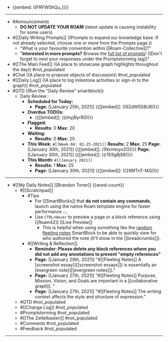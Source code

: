 - {{embed: ((FRFW0hQu_))}}
- ---
- #Announcements
    - **DO NOT UPDATE YOUR ROAM** (latest update is causing instability for some users)
- #[[Daily Writing Prompts]] ((Prompts to expand our knowledge base. If not already selected, choose one or more from the Prompts page.))
    - "What is your favourite convention within [[Roam-Collective]]?"
    - "__Interested in more prompts?__ Browse the [full list of prompts]([[Prompts]])! ((Don't forget to nest your responses under the Promptstorming tag))"
- #[[The Main Feed]] ((A place to showcase graph highlights throughout the day)) #not_populated 
- #Chat ((A place to propose objects of discussion)) #not_populated
- #[[Daily Log]] ((A place to log milestone activities or sign-in to the graph)) #not_populated
- #GTD ((Run the "Daily Review" smartblock))  
    - Daily Review::
        - **Scheduled for Today:**
            - **Page:** [[January 25th, 2021]]
{{[[embed]]: ((9ZdW5S8U6))}}
        - **Overdue TODOs:**
            - {{[[embed]]: ((ohyjByrR0))}}
        - **Flagged:**
            - **Results:** 0 **Max:** 20
        - **Waiting:**
            - **Results:** 0 **Max:** 20
        - **This Week:** `#[[Week-04: 01-25-2021]]`
            **Results:** 2 **Max:** 25
            **Page:** [[January 30th, 2021]]
{{[[embed]]: ((Nxmtoyo2O))}}
            **Page:** [[January 30th, 2021]]
{{[[embed]]: ((r1E6gBj56))}}
        - **This Month:** `#[[January 2021]]`
            - **Results:** 1 **Max:** 25
            - **Page:** [[January 30th, 2021]]
{{[[embed]]: ((29MTnT-MQ))}}
- ---
- #[[My Daily Notes]] [[Brandon Toner]] {{word-count}}
    - #[[Scratchpad]] 
        - #Tips 
            - For [[SmartBlocks]] that **do not contain any commands**, launch using the native Roam template engine for faster performance `;;`
            - Use `CTRL+Hover` to preview a page or a block reference using [[Roam42]] [[Live Preview]]
                - This is helpful when using something like the [random fleeting notes](((9j2PVNMXj))) SmartBlock to be able to quickly view for who authored the note (it'll show in the [[breadcrumbs]]).
        - #[[Writing & Reflection]]
            - __Reminder: Please delete any block references where you did not add any annotations to prevent "empty references"__
            - **Page:** [[January 29th, 2021]]
"#[[Fleeting Notes]] A [screenshot essay]([[screenshot essays]]) is essentially an [evergreen note]([[evergreen notes]])." 
            - **Page:** [[January 27th, 2021]]
"#[[Fleeting Notes]] Purpose, Mission, Vision, and Goals are important in a [[collaborative graph]]. " 
            - **Page:** [[January 27th, 2021]]
"#[[Fleeting Notes]] The writing context affects the style and structure of expression." 
    - #GTD #not_populated
    - #[[Change Log]] #not_populated
    - #Promptstorming #not_populated
    - #[[The Zettelkasten]] #not_populated
    - #Comments #not_populated
    - #Feedback  #not_populated
- ---
